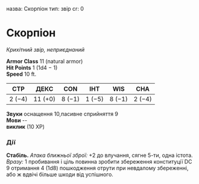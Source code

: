 назва: Скорпіон тип: звір cr: 0


# Скорпіон
_Крихітний звір, неприєднаний_

**Armor Class** 11 (natural armor)    
**Hit Points** 1 (1d4 − 1)    
**Speed** 10 ft.

| СТР    | ДЕКС    | CON    | ІНТ    | WIS    | CHA    |
| ------ | ------- | ------ | ------ | ------ | ------ |
| 2 (−4) | 11 (+0) | 8 (−1) | 1 (−5) | 8 (−1) | 2 (−4) |

**Звуки** оснащення 10,пасивне сприйняття 9    
**Мови** --    
**виклик** (10 XP)

### Дії
**Стабіль.** _Атака ближньої зброї:_ +2 до влучання, сягне 5-ти, одна істота. _Вразу:_ 1 пробивання і ціль повинна зробити збереження конституції DC 9 отримання 4 (1d8) пошкодження отрути при невдалому збереженні, або ж вдвічі більше шкоди від успішного. 
